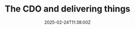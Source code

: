 ---
title: The CDO and delivering things
layout: section.njk
description: "Think slow, act fast, or the subtle art of getting stuff done"
jumbotron: |
  When it comes to delivering for clients, it's common to want to be seen doing things, being busy, making stuff happen. But that's the straight and easy road to Problemsville.

  So, instead: *think slow, act fast.*
  
  Or, the subtle art of getting stuff done.
pending: true
date: 2025-02-24T11:38:00Z
listTitle: In this section
listSource: handbookDelivery
listAllMoreButton: true
eleventyNavigation:
  key: Getting things done
  parent: Handbook
  root: Handbook
  order: 55
tags:
  - '#handbookPromoted'
---
